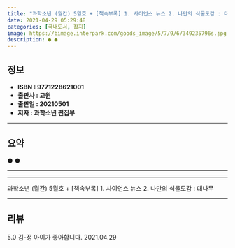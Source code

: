 ```yaml
---
title: "과학소년 (월간) 5월호 + [책속부록] 1. 사이언스 뉴스 2. 나만의 식물도감 : 대나무"
date: 2021-04-29 05:29:48
categories: [국내도서, 잡지]
image: https://bimage.interpark.com/goods_image/5/7/9/6/349235796s.jpg
description: ● ●
---
```


## **정보**

- **ISBN : 9771228621001**
- **출판사 : 교원**
- **출판일 : 20210501**
- **저자 : 과학소년 편집부**

------



## **요약**

●  ●  

------



------


과학소년 (월간) 5월호 + [책속부록] 1. 사이언스 뉴스 2. 나만의 식물도감 : 대나무 

------


## **리뷰** 

5.0 김-정 아이가 좋아합니다. 2021.04.29 <br/>